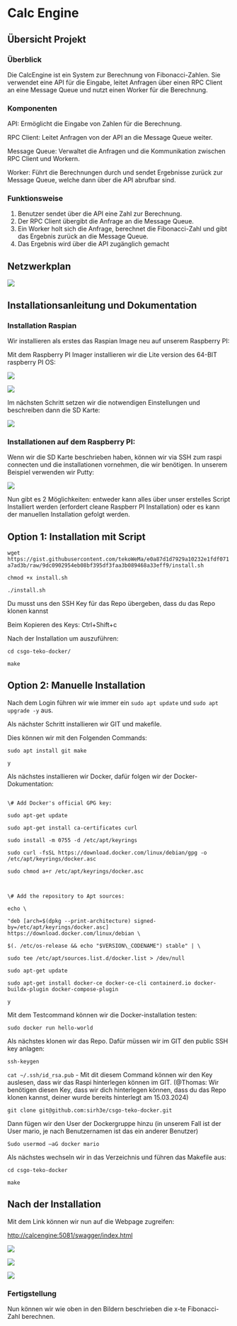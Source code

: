 ﻿# Calc Engine 

## Übersicht Projekt
### Überblick
Die CalcEngine ist ein System zur Berechnung von Fibonacci-Zahlen. Sie verwendet eine API für die Eingabe, leitet Anfragen über einen RPC Client an eine Message Queue und nutzt einen Worker für die Berechnung.

### Komponenten
API: Ermöglicht die Eingabe von Zahlen für die Berechnung.

RPC Client: Leitet Anfragen von der API an die Message Queue weiter.

Message Queue: Verwaltet die Anfragen und die Kommunikation zwischen RPC Client und Workern.

Worker: Führt die Berechnungen durch und sendet Ergebnisse zurück zur Message Queue, welche dann über die API abrufbar sind.

### Funktionsweise
1. Benutzer sendet über die API eine Zahl zur Berechnung.
1. Der RPC Client übergibt die Anfrage an die Message Queue.
1. Ein Worker holt sich die Anfrage, berechnet die Fibonacci-Zahl und gibt das Ergebnis zurück an die Message Queue.
1. Das Ergebnis wird über die API zugänglich gemacht
## Netzwerkplan
![](Aspose.Words.1aedfa8d-cbb5-4240-995e-7ff9af560c8e.001.png)


## Installationsanleitung und Dokumentation
### Installation Raspian

Wir installieren als erstes das Raspian Image neu auf unserem Raspberry PI:

Mit dem Raspberry PI Imager installieren wir die Lite version des 64-BIT raspberry PI OS:

![](Aspose.Words.1aedfa8d-cbb5-4240-995e-7ff9af560c8e.002.png)

![](Aspose.Words.1aedfa8d-cbb5-4240-995e-7ff9af560c8e.003.png)

Im nächsten Schritt setzen wir die notwendigen Einstellungen und beschreiben dann die SD Karte:


![](Aspose.Words.1aedfa8d-cbb5-4240-995e-7ff9af560c8e.004.png)
### Installationen auf dem Raspberry PI:

Wenn wir die SD Karte beschrieben haben, können wir via SSH zum raspi connecten und die installationen vornehmen, die wir benötigen. In unserem Beispiel verwenden wir Putty:

![](Aspose.Words.1aedfa8d-cbb5-4240-995e-7ff9af560c8e.005.png)

Nun gibt es 2 Möglichkeiten: entweder kann alles über unser erstelles Script Installiert werden (erfordert cleane Raspberr PI Installation) oder es kann der manuellen Installation gefolgt werden.
## Option 1: Installation mit Script
```wget https://gist.githubusercontent.com/tekoWeMa/e0a87d1d7929a10232e1fdf071a7ad3b/raw/9dc0902954eb08bf395df3faa3b089468a33eff9/install.sh ```

```chmod +x install.sh```

```./install.sh```

Du musst uns den SSH Key für das Repo übergeben, dass du das Repo klonen kannst

Beim Kopieren des Keys: Ctrl+Shift+c

Nach der Installation um auszuführen:

```cd csgo-teko-docker/```

```make```

## Option 2: Manuelle Installation
Nach dem Login führen wir wie immer ein ```sudo apt update``` und  ```sudo apt upgrade -y``` aus.

Als nächster Schritt installieren wir GIT und makefile.

Dies können wir mit den Folgenden Commands:

```sudo apt install git make ```

```y```

Als nächstes installieren wir Docker, dafür folgen wir der Docker-Dokumentation:

```

\# Add Docker's official GPG key:

sudo apt-get update

sudo apt-get install ca-certificates curl

sudo install -m 0755 -d /etc/apt/keyrings

sudo curl -fsSL https://download.docker.com/linux/debian/gpg -o /etc/apt/keyrings/docker.asc

sudo chmod a+r /etc/apt/keyrings/docker.asc



\# Add the repository to Apt sources:

echo \

"deb [arch=$(dpkg --print-architecture) signed-by=/etc/apt/keyrings/docker.asc] https://download.docker.com/linux/debian \

$(. /etc/os-release && echo "$VERSION\_CODENAME") stable" | \

sudo tee /etc/apt/sources.list.d/docker.list > /dev/null

sudo apt-get update

sudo apt-get install docker-ce docker-ce-cli containerd.io docker-buildx-plugin docker-compose-plugin

y

```

Mit dem Testcommand können wir die Docker-installation testen:

```sudo docker run hello-world```

Als nächstes klonen wir das Repo. Dafür müssen wir im GIT den public SSH key anlagen: 

```ssh-keygen```

```cat ~/.ssh/id_rsa.pub``` - Mit dit diesem Command können wir den Key auslesen, dass wir das Raspi hinterlegen können im GIT. (@Thomas: Wir benötigen diesen Key, dass wir dich hinterlegen können, dass du das Repo klonen kannst, deiner wurde bereits hinterlegt am 15.03.2024)

``` git clone git@github.com:sirh3e/csgo-teko-docker.git ```

Dann fügen wir den User der Dockergruppe hinzu (in unserem Fall ist der User mario, je nach Benutzernamen ist das ein anderer Benutzer)

```Sudo usermod –aG docker mario```

Als nächstes wechseln wir in das Verzeichnis und führen das Makefile aus:

```cd csgo-teko-docker ```

```make```
## Nach der Installation
Mit dem Link können wir nun auf die Webpage zugreifen:

<http://calcengine:5081/swagger/index.html>

![](Aspose.Words.1aedfa8d-cbb5-4240-995e-7ff9af560c8e.006.png)

![](Aspose.Words.1aedfa8d-cbb5-4240-995e-7ff9af560c8e.007.png)

![](Aspose.Words.1aedfa8d-cbb5-4240-995e-7ff9af560c8e.008.png)

### Fertigstellung

Nun können wir wie oben in den Bildern beschrieben die x-te Fibonacci-Zahl berechnen. 
